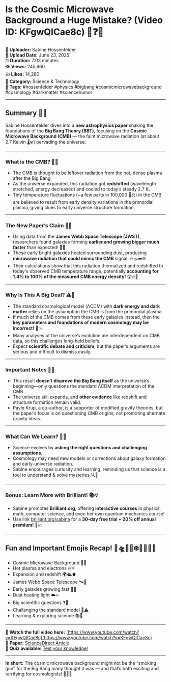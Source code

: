 # Is the Cosmic Microwave Background a Huge Mistake? (Video ID: KFgwQICae8c) 🌌❓🔥

🎥 **Uploader:** Sabine Hossenfelder  
📅 **Upload Date:** June 23, 2025  
⏰ **Duration:** 7:03 minutes  
👁️ **Views:** 245,660  
👍 **Likes:** 14,280  
🔬 **Category:** Science & Technology  
🔖 **Tags:** #hossenfelder #physics #bigbang #cosmicmicrowavebackground #cosmology #darkmatter #sciencehumor

---

## Summary 📝✨

Sabine Hossenfelder dives into a **new astrophysics paper** shaking the foundations of the **Big Bang Theory (BBT)**, focusing on the **Cosmic Microwave Background (CMB)** — the faint microwave radiation (at about 2.7 Kelvin 🌡️❄️) pervading the universe.

---

### What is the CMB? 🤔🌠

- The CMB is thought to be leftover radiation from the hot, dense plasma after the Big Bang.
- As the universe expanded, this radiation got **redshifted** (wavelength stretched, energy decreased) and cooled to today’s steady 2.7 K.
- Tiny temperature fluctuations (~a few parts in 100,000 🌡️⚖️) in the CMB are believed to result from early density variations in the primordial plasma, giving clues to early universe structure formation.

---

### The New Paper’s Claim 🚨📰

- Using data from the **James Webb Space Telescope (JWST)**, researchers found galaxies forming **earlier and growing bigger much faster** than expected! 🚀🌌
- These early bright galaxies heated surrounding dust, producing **microwave radiation that could mimic the CMB** signal. 🔥🌫️➡️🌐
- Their calculations show that this radiation thermalized and redshifted to today's observed CMB temperature range, potentially **accounting for 1.4% to 100% of the measured CMB energy density!** 😲🔥🔄
  
---

### Why Is This A Big Deal? ⚠️🧩

- The standard cosmological model (ΛCDM) with **dark energy and dark matter** relies on the assumption the CMB is from the primordial plasma.
- If much of the CMB comes from these early galaxies instead, then the **key parameters and foundations of modern cosmology may be incorrect!** 🤯📉
- Many analyses of the universe’s evolution are interdependent on CMB data, so this challenges long-held beliefs.
- Expect **scientific debate and criticism**, but the paper’s arguments are serious and difficult to dismiss easily.

---

### Important Notes 🧠📌

- This result **doesn't disprove the Big Bang itself** as the universe’s beginning—only questions the standard ΛCDM interpretation of the CMB.
- The universe still expands, and **other evidence** like redshift and structure formation remain valid.
- Pavle Krup, a co-author, is a supporter of modified gravity theories, but the paper’s focus is on questioning CMB origins, not promoting alternate gravity ideas.

---

### What Can We Learn? 🌟🤓

- Science evolves by **asking the right questions and challenging assumptions**.
- Cosmology may need new models or corrections about galaxy formation and early-universe radiation.
- Sabine encourages curiosity and learning, reminding us that science is a tool to understand & solve mysteries.🔍🧩

---

### Bonus: Learn More with Brilliant! 📚💡

- Sabine promotes **Brilliant.org**, offering **interactive courses** in physics, math, computer science, and even her own quantum mechanics course!  
- Use link [brilliant.org/sabina](https://brilliant.org/sabina) for a **30-day free trial + 20% off annual premium!** 🎉📈

---

## Fun and Important Emojis Recap! 🎉🛸🌠🔥❄️👾🤯🔭💫

- Cosmic Microwave Background 🌌✨  
- Hot plasma and electrons 🔥⚛️  
- Expansion and redshift 🌍🛳️⬆️  
- James Webb Space Telescope 🛰️🔭  
- Early galaxies growing fast 🚀🌟  
- Dust heating light ☁️🔥  
- Big scientific questions ❓🤔  
- Challenging the standard model 🧩⚠️  
- Learning & exploring science 📚🧠  

---

🌟 **Watch the full video here:** [https://www.youtube.com/watch?v=KFgwQICae8c](https://www.youtube.com/watch?v=KFgwQICae8c)  
🌠 **Paper:** [ScienceDirect Article](https://www.sciencedirect.com/science/article/pii/S0550321325001403?via%3Dihub)  
📝 **Quiz available:** [Test your knowledge!](https://quizwithit.com/start_thequiz/1750090373768x381707884828557300)  

---

**In short:** The cosmic microwave background might not be the “smoking gun” for the Big Bang many thought it was — and that’s both exciting and terrifying for cosmologists! 🚀🧠🌌